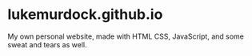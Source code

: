 # lukemurdock.github.io
My own personal website, made with HTML CSS, JavaScript, and some sweat and tears as well.
